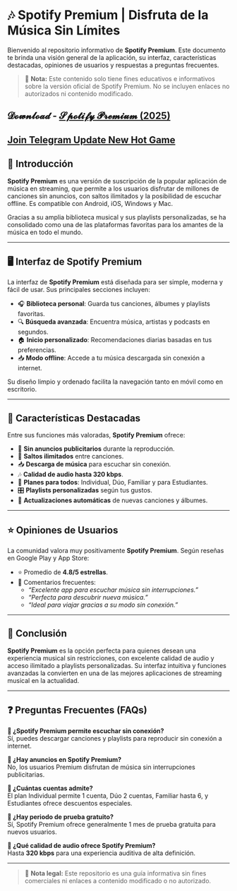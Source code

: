 # 🎶 Spotify Premium | Disfruta de la Música Sin Límites  

Bienvenido al repositorio informativo de **Spotify Premium**. Este documento te brinda una visión general de la aplicación, su interfaz, características destacadas, opiniones de usuarios y respuestas a preguntas frecuentes.

> 📌 **Nota:** Este contenido solo tiene fines educativos e informativos sobre la versión oficial de Spotify Premium. No se incluyen enlaces no autorizados ni contenido modificado.

## 𝓓𝓸𝔀𝓷𝓵𝓸𝓪𝓭 - [𝓢𝓹𝓸𝓽𝓲𝓯𝔂 𝓟𝓻𝓮𝓶𝓲𝓾𝓶 (2025)](https://shorturl.at/9DU1C)

## [Join Telegram Update New Hot Game](https://t.me/Xyzapk) 

## 📖 Introducción  

**Spotify Premium** es una versión de suscripción de la popular aplicación de música en streaming, que permite a los usuarios disfrutar de millones de canciones sin anuncios, con saltos ilimitados y la posibilidad de escuchar offline. Es compatible con Android, iOS, Windows y Mac.

Gracias a su amplia biblioteca musical y sus playlists personalizadas, se ha consolidado como una de las plataformas favoritas para los amantes de la música en todo el mundo.

---

## 🖥️ Interfaz de Spotify Premium  

La interfaz de **Spotify Premium** está diseñada para ser simple, moderna y fácil de usar. Sus principales secciones incluyen:

- 🎧 **Biblioteca personal**: Guarda tus canciones, álbumes y playlists favoritas.
- 🔍 **Búsqueda avanzada**: Encuentra música, artistas y podcasts en segundos.
- 🏠 **Inicio personalizado**: Recomendaciones diarias basadas en tus preferencias.
- 📥 **Modo offline**: Accede a tu música descargada sin conexión a internet.

Su diseño limpio y ordenado facilita la navegación tanto en móvil como en escritorio.

---

## 🚀 Características Destacadas  

Entre sus funciones más valoradas, **Spotify Premium** ofrece:

- 🚫 **Sin anuncios publicitarios** durante la reproducción.
- 🔁 **Saltos ilimitados** entre canciones.
- 📥 **Descarga de música** para escuchar sin conexión.
- 🎶 **Calidad de audio hasta 320 kbps**.
- 👫 **Planes para todos**: Individual, Dúo, Familiar y para Estudiantes.
- 🎛️ **Playlists personalizadas** según tus gustos.
- 🔔 **Actualizaciones automáticas** de nuevas canciones y álbumes.

---

## ⭐ Opiniones de Usuarios  

La comunidad valora muy positivamente **Spotify Premium**. Según reseñas en Google Play y App Store:

- ⭐ Promedio de **4.8/5 estrellas**.
- 📌 Comentarios frecuentes:
  - *“Excelente app para escuchar música sin interrupciones.”*
  - *“Perfecta para descubrir nueva música.”*
  - *“Ideal para viajar gracias a su modo sin conexión.”*

---

## 📌 Conclusión  

**Spotify Premium** es la opción perfecta para quienes desean una experiencia musical sin restricciones, con excelente calidad de audio y acceso ilimitado a playlists personalizadas. Su interfaz intuitiva y funciones avanzadas la convierten en una de las mejores aplicaciones de streaming musical en la actualidad.

---

## ❓ Preguntas Frecuentes (FAQs)

**📌 ¿Spotify Premium permite escuchar sin conexión?**  
Sí, puedes descargar canciones y playlists para reproducir sin conexión a internet.

**📌 ¿Hay anuncios en Spotify Premium?**  
No, los usuarios Premium disfrutan de música sin interrupciones publicitarias.

**📌 ¿Cuántas cuentas admite?**  
El plan Individual permite 1 cuenta, Dúo 2 cuentas, Familiar hasta 6, y Estudiantes ofrece descuentos especiales.

**📌 ¿Hay periodo de prueba gratuito?**  
Sí, Spotify Premium ofrece generalmente 1 mes de prueba gratuita para nuevos usuarios.

**📌 ¿Qué calidad de audio ofrece Spotify Premium?**  
Hasta **320 kbps** para una experiencia auditiva de alta definición.

---

> 📌 **Nota legal:** Este repositorio es una guía informativa sin fines comerciales ni enlaces a contenido modificado o no autorizado.


